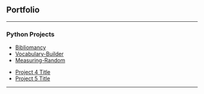## Portfolio


---



### Python Projects

* <a href="https://github.com/Grivois/Bibliomancy">Bibliomancy</a>
* <a href="https://github.com/Grivois/Vocabulary-Builder">Vocabulary-Builder</a>
* <a href="https://github.com/Grivois/Measuring-Random">Measuring-Random</a>
- [Project 4 Title](http://example.com/)
- [Project 5 Title](http://example.com/)

---
